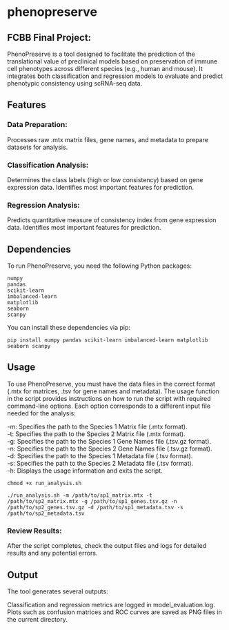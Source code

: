 # phenopreserve
## FCBB Final Project:

PhenoPreserve is a tool designed to facilitate the prediction of the translational value of preclinical models based on preservation of immune cell phenotypes across different species (e.g., human and mouse). It integrates both classification and regression models to evaluate and predict phenotypic consistency using scRNA-seq data.

## Features
### Data Preparation: 
Processes raw .mtx matrix files, gene names, and metadata to prepare datasets for analysis.
### Classification Analysis: 
Determines the class labels (high or low consistency) based on gene expression data. Identifies most important features for prediction.
### Regression Analysis: 
Predicts quantitative measure of consistency index from gene expression data. Identifies most important features for prediction.

## Dependencies
To run PhenoPreserve, you need the following Python packages:
```
numpy
pandas
scikit-learn
imbalanced-learn
matplotlib
seaborn
scanpy
```

You can install these dependencies via pip:

`pip install numpy pandas scikit-learn imbalanced-learn matplotlib seaborn scanpy`

## Usage
To use PhenoPreserve, you must have the data files in the correct format (.mtx for matrices, .tsv for gene names and metadata). 
The usage function in the script provides instructions on how to run the script with required command-line options. Each option corresponds to a different input file needed for the analysis:

-m: Specifies the path to the Species 1 Matrix file (.mtx format). <br />
-t: Specifies the path to the Species 2 Matrix file (.mtx format). <br />
-g: Specifies the path to the Species 1 Gene Names file (.tsv.gz format).<br />
-n: Specifies the path to the Species 2 Gene Names file (.tsv.gz format).<br />
-d: Specifies the path to the Species 1 Metadata file (.tsv format).<br />
-s: Specifies the path to the Species 2 Metadata file (.tsv format).<br />
-h: Displays the usage information and exits the script.<br />

`chmod +x run_analysis.sh`

`./run_analysis.sh -m /path/to/sp1_matrix.mtx -t /path/to/sp2_matrix.mtx -g /path/to/sp1_genes.tsv.gz -n /path/to/sp2_genes.tsv.gz -d /path/to/sp1_metadata.tsv -s /path/to/sp2_metadata.tsv`

### Review Results: 
After the script completes, check the output files and logs for detailed results and any potential errors.

## Output
The tool generates several outputs:

Classification and regression metrics are logged in model_evaluation.log.
Plots such as confusion matrices and ROC curves are saved as PNG files in the current directory.
